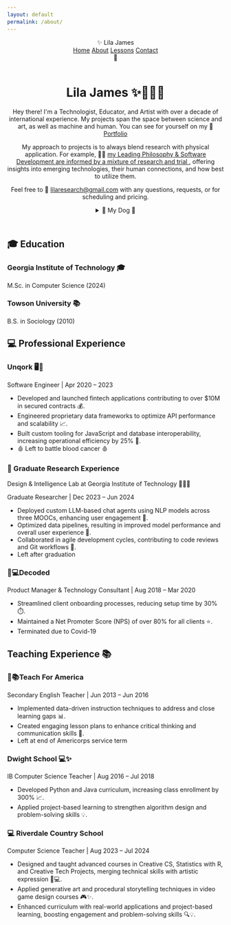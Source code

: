 ```yaml
---
layout: default
permalink: /about/
---
```

<html lang="en">
<head>
  <meta charset="UTF-8" />
  <meta name="viewport" content="width=device-width, initial-scale=1.0" />
  <title>✨ Project Sparkle ✨</title>
  <link href="{{ '/assets/css/styles.css' | relative_url }}" rel="stylesheet" />
</head>

<body class="cats">

  <!-- Main Header -->
<header class="navbar">
  <div class="logo">✨ Lila James</div>
  <nav id="nav-links" class="nav-links">
    <a href="/sparkle_workshop/">Home</a>
    <a href="/sparkle_workshop/about/">About</a>
    <a href="/sparkle_workshop/lessons/">Lessons</a>
    <a href="/sparkle_workshop/contact/">Contact</a>
  </nav>
  <div class="hamburger" onclick="toggleMenu()">🍔</div>
</header>

<header>
        <h1>Lila James <span class="emoji">✨👩‍💻🌙</span></h1>
        <p>Hey there! I'm a Technologist, Educator, and Artist with over a decade of international experience. My projects span the space between science and art, as well as machine and human. You can see for yourself on my 🎨 
          <a href="https://github.com/LilaShiba" target="_blank">Portfolio</a>
        </p>
        <p>My approach to projects is to always blend research with physical application. For example, 🧑‍🏫 
          <a href="https://github.com/LilaShiba/SND_Agents/blob/main/Lila%20Jame%20Final%20Paper.pdf" target="_blank">
            my Leading Philosophy & Software Development are informed by a mixture of research and trial
          </a>, 
          offering insights into emerging technologies, their human connections, and how best to utilize them.
        </p>
        <p>Feel free to 📧 
          <a href="mailto:lilaresearch@gmail.com">lilaresearch@gmail.com</a> 
          with any questions, requests, or for scheduling and pricing.
        </p>
        <details style='text-align: center'>
          <summary>🐶 My Dog 🐶</summary>
          <p class='shimmer-text'> Say hi to Estelle</p>
          <img src="../assets/imgs/estelle.jpg" 
               alt="Estelle" 
               style="max-width: 75%; height: auto;" />
        </details>
    </header> <!-- end container -->

  <section class="step">
    <div class="container">
      <div class="section-header">
        <h2>🎓 Education</h2>
      </div>
      <div class="content">
        <h3>Georgia Institute of Technology <span class="emoji">🎓</span></h3>
        <p>M.Sc. in Computer Science (2024)</p>
        <h3>Towson University <span class="emoji">📚</span></h3>
        <p>B.S. in Sociology (2010)</p>
      </div> <!-- end content -->
    </div> <!-- end container -->
  </section>

  <section class="section">
    <div class="container">
      <div class="section-header">
        <h2>💻 Professional Experience</h2>
      </div>
      <div class="step glow-hover">
        <h3>Unqork <span class="emoji">🖥️🌙</span></h3>
        <p>Software Engineer | Apr 2020 – 2023</p>
        <ul>
          <li>Developed and launched fintech applications contributing to over $10M in secured contracts 💰.</li>
          <li>Engineered proprietary data frameworks to optimize API performance and scalability 📈.</li>
          <li>Built custom tooling for JavaScript and database interoperability, increasing operational efficiency by 25% 🔧.</li>
          <li> 🩸 Left to battle blood cancer 🩸 </li>
        </ul>
      </div> <!-- end step glow-hover -->
    </div> <!-- end container -->
  </section>

  <section class="step glow-hover">
    <div class="container">
      <h3>🔬 Graduate Research Experience</h3>
      <p>Design & Intelligence Lab at Georgia Institute of Technology <span class="emoji">🧑‍💻✨</span></p>
      <p>Graduate Researcher | Dec 2023 – Jun 2024</p>
      <ul>
        <li>Deployed custom LLM-based chat agents using NLP models across three MOOCs, enhancing user engagement 💬.</li>
        <li>Optimized data pipelines, resulting in improved model performance and overall user experience 🚀.</li>
        <li>Collaborated in agile development cycles, contributing to code reviews and Git workflows 🔄.</li>
        <li> Left after graduation</li>
      </ul>
    </div> <!-- end container -->
  </section>

  <section class="step glow-hover">
    <div class="container">
      <h3><span class="emoji">🔮💻</span>Decoded</h3>
      <p>Product Manager & Technology Consultant | Aug 2018 – Mar 2020</p>
      <ul>
        <li>Streamlined client onboarding processes, reducing setup time by 30% ⏱️.</li>
        <li>Maintained a Net Promoter Score (NPS) of over 80% for all clients ⭐.</li>
        <li>Terminated due to Covid-19</li>
      </ul>
    </div> <!-- end container -->
  </section>

  <section class="section">
    <div class="container">
      <div class="section-header">
        <h2>Teaching Experience 📚</h2>
      </div>
      <div class="step glow-hover">
        <h3><span class="emoji">🌸📚</span>Teach For America</h3>
        <p>Secondary English Teacher | Jun 2013 – Jun 2016</p>
        <ul>
          <li>Implemented data-driven instruction techniques to address and close learning gaps 📊.</li>
          <li>Created engaging lesson plans to enhance critical thinking and communication skills 📝.</li>
          <li>Left at end of Americorps service term</li>
        </ul>
      </div> <!-- end step glow-hover -->
      <div class="step glow-hover">
        <h3>Dwight School <span class="emoji">💻✨</span></h3>
        <p>IB Computer Science Teacher | Aug 2016 – Jul 2018</p>
        <ul>
          <li>Developed Python and Java curriculum, increasing class enrollment by 300% 📈.</li>
          <li>Applied project-based learning to strengthen algorithm design and problem-solving skills 💡.</li>
        </ul>
      </div> <!-- end step glow-hover -->
    </div> <!-- end container -->
  </section>

  <section class="step glow-hover">
    <div class="container">
      <h3>💻 Riverdale Country School</h3>
      <p>Computer Science Teacher | Aug 2023 – Jul 2024</p>
      <ul>
        <li>Designed and taught advanced courses in Creative CS, Statistics with R, and Creative Tech Projects, merging technical skills with artistic expression 🎨💻.</li>
        <li>Applied generative art and procedural storytelling techniques in video game design courses 🎮✨.</li>
        <li>Enhanced curriculum with real-world applications and project-based learning, boosting engagement and problem-solving skills 🔍💡.</li>
      </ul>
    </div> <!-- end container -->
  </section>

<script src="{{ site.baseurl }}/assets/js/cats.js"></script>
<script src="{{ site.baseurl }}/assets/js/mouse.js"></script>
<script src="{{ site.baseurl }}/assets/js/confetti.js"></script>
<script src="{{ site.baseurl }}/assets/js/expandEffect.js"></script>

</body>
